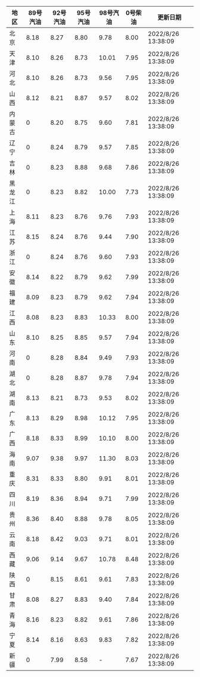 | 地区 | 89号汽油 | 92号汽油 | 95号汽油 | 98号汽油 | 0号柴油 | 更新日期 |
| --- | --- | --- | --- | --- | --- | --- |
| 北京 | 8.18 | 8.27 | 8.80 | 9.78 | 8.00 | 2022/8/26 13:38:09 |
| 天津 | 8.10 | 8.26 | 8.73 | 10.01 | 7.95 | 2022/8/26 13:38:09 |
| 河北 | 8.10 | 8.26 | 8.73 | 9.56 | 7.95 | 2022/8/26 13:38:09 |
| 山西 | 8.12 | 8.21 | 8.87 | 9.57 | 8.02 | 2022/8/26 13:38:09 |
| 内蒙古 | 0 | 8.20 | 8.75 | 9.60 | 7.81 | 2022/8/26 13:38:09 |
| 辽宁 | 0 | 8.24 | 8.79 | 9.57 | 7.85 | 2022/8/26 13:38:09 |
| 吉林 | 0 | 8.23 | 8.88 | 9.68 | 7.86 | 2022/8/26 13:38:09 |
| 黑龙江 | 0 | 8.23 | 8.82 | 10.00 | 7.73 | 2022/8/26 13:38:09 |
| 上海 | 8.11 | 8.23 | 8.76 | 9.76 | 7.93 | 2022/8/26 13:38:09 |
| 江苏 | 8.15 | 8.24 | 8.76 | 9.44 | 7.90 | 2022/8/26 13:38:09 |
| 浙江 | 0 | 8.24 | 8.76 | 9.60 | 7.93 | 2022/8/26 13:38:09 |
| 安徽 | 8.14 | 8.22 | 8.79 | 9.62 | 7.99 | 2022/8/26 13:38:09 |
| 福建 | 8.09 | 8.23 | 8.79 | 9.62 | 7.94 | 2022/8/26 13:38:09 |
| 江西 | 8.08 | 8.23 | 8.83 | 10.33 | 8.00 | 2022/8/26 13:38:09 |
| 山东 | 8.10 | 8.25 | 8.85 | 9.57 | 7.94 | 2022/8/26 13:38:09 |
| 河南 | 0 | 8.28 | 8.84 | 9.49 | 7.93 | 2022/8/26 13:38:09 |
| 湖北 | 0 | 8.28 | 8.87 | 9.78 | 7.94 | 2022/8/26 13:38:09 |
| 湖南 | 8.13 | 8.21 | 8.73 | 9.53 | 8.02 | 2022/8/26 13:38:09 |
| 广东 | 8.13 | 8.29 | 8.98 | 10.12 | 7.95 | 2022/8/26 13:38:09 |
| 广西 | 8.18 | 8.33 | 8.99 | 10.10 | 8.00 | 2022/8/26 13:38:09 |
| 海南 | 9.07 | 9.38 | 9.97 | 11.30 | 8.03 | 2022/8/26 13:38:09 |
| 重庆 | 8.31 | 8.33 | 8.80 | 9.91 | 8.01 | 2022/8/26 13:38:09 |
| 四川 | 8.19 | 8.36 | 8.94 | 9.71 | 7.99 | 2022/8/26 13:38:09 |
| 贵州 | 8.36 | 8.40 | 8.88 | 9.78 | 8.05 | 2022/8/26 13:38:09 |
| 云南 | 8.18 | 8.42 | 9.03 | 9.71 | 8.01 | 2022/8/26 13:38:09 |
| 西藏 | 9.06 | 9.14 | 9.67 | 10.78 | 8.48 | 2022/8/26 13:38:09 |
| 陕西 | 0 | 8.15 | 8.61 | 9.61 | 7.83 | 2022/8/26 13:38:09 |
| 甘肃 | 8.08 | 8.27 | 8.83 | 9.40 | 7.84 | 2022/8/26 13:38:09 |
| 青海 | 8.16 | 8.23 | 8.82 | 9.61 | 7.86 | 2022/8/26 13:38:09 |
| 宁夏 | 8.14 | 8.16 | 8.63 | 9.83 | 7.82 | 2022/8/26 13:38:09 |
| 新疆 | 0 | 7.99 | 8.58 | - | 7.67 | 2022/8/26 13:38:09 |
